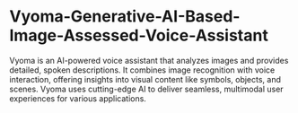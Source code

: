 # Vyoma-Generative-AI-Based-Image-Assessed-Voice-Assistant
Vyoma is an AI-powered voice assistant that analyzes images and provides detailed, spoken descriptions. It combines image recognition with voice interaction, offering insights into visual content like symbols, objects, and scenes. Vyoma uses cutting-edge AI to deliver seamless, multimodal user experiences for various applications.
